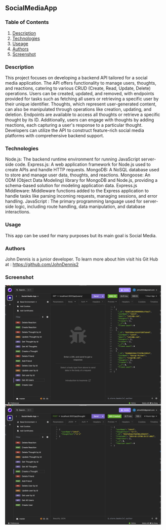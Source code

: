## SocialMediaApp


### Table of Contents
1. [Description](https://github.com/johndennis2/socialmediaapp/blob/main/README.md###Description)
2. [Technologies](https://github.com/johndennis2/socialmediaapp/blob/main/README.md###Technologies)
3. [Useage](https://github.com/johndennis2/socialmediaapp/blob/main/README.md###Useage)
4. [Authors](https://github.com/johndennis2/socialmediaapp/blob/main/README.md###Authors)
5. [Screenshot](https://github.com/johndennis2/socialmediaapp/blob/main/README.md###Screenshot)

### Description

This project focuses on developing a backend API tailored for a social media application. The API offers functionality to manage users, thoughts, and reactions, catering to various CRUD (Create, Read, Update, Delete) operations. Users can be created, updated, and removed, with endpoints provided for tasks such as fetching all users or retrieving a specific user by their unique identifier. Thoughts, which represent user-generated content, can also be manipulated through operations like creation, updating, and deletion. Endpoints are available to access all thoughts or retrieve a specific thought by its ID. Additionally, users can engage with thoughts by adding reactions, each capturing a user's response to a particular thought. Developers can utilize the API to construct feature-rich social media platforms with comprehensive backend support.

### Technologies

Node.js: The backend runtime environment for running JavaScript server-side code.
Express.js: A web application framework for Node.js used to create APIs and handle HTTP requests.
MongoDB: A NoSQL database used to store and manage user data, thoughts, and reactions.
Mongoose: An ODM (Object Data Modeling) library for MongoDB and Node.js, providing a schema-based solution for modeling application data.
Express.js Middleware: Middleware functions added to the Express application to handle tasks like parsing incoming requests, managing sessions, and error handling.
JavaScript : The primary programming language used for server-side logic, including route handling, data manipulation, and database interactions.

### Usage

This app can be used for many purposes but its main goal is Social Media.

### Authors

John Dennis is a junior developer.  To learn more about him visit his Git Hub at : https://github.com/JohnDennis2

### Screenshot

![screenshot1](./Screenshot1SMA.png)
![screenshot1](./Screenshot2SMA.png)


